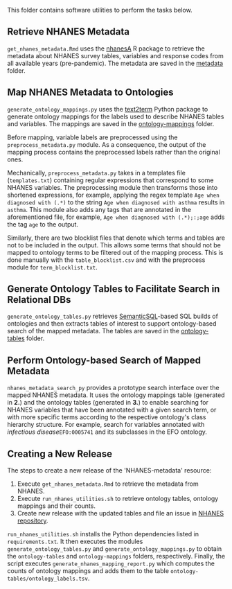 This folder contains software utilities to perform the tasks below.

## Retrieve NHANES Metadata
`get_nhanes_metadata.Rmd` uses the [nhanesA](https://github.com/cjendres1/nhanes) R package to retrieve the metadata about NHANES survey tables, variables and response codes from all available years (pre-pandemic). The metadata are saved in the [metadata](https://github.com/ccb-hms/NHANES-metadata/tree/master/metadata) folder. 

## Map NHANES Metadata to Ontologies
`generate_ontology_mappings.py` uses the [text2term](https://github.com/ccb-hms/ontology-mapper) Python package to generate ontology mappings for the labels used to describe NHANES tables and variables. The mappings are saved in the [ontology-mappings](https://github.com/ccb-hms/NHANES-metadata/tree/master/ontology-mappings) folder. 

Before mapping, variable labels are preprocessed using the `preprocess_metadata.py` module. As a consequence, the output of the mapping process contains the preprocessed labels rather than the original ones. 

Mechanically, `preprocess_metadata.py` takes in a templates file (`templates.txt`) containing regular expressions that correspond to some NHANES variables. The preprocessing module then transforms those into shortened expressions, for example, applying the regex template `Age when diagnosed with (.*)` to the string `Age when diagnosed with asthma` results in `asthma`. This module also adds any tags that are annotated in the aforementioned file, for example, `Age when diagnosed with (.*);:;age` adds the tag `age` to the output. 

Similarly, there are two blocklist files that denote which terms and tables are not to be included in the output. This allows some terms that should not be mapped to ontology terms to be filtered out of the mapping process. This is done manually with the `table_blocklist.csv` and with the preprocess module for `term_blocklist.txt`.

## Generate Ontology Tables to Facilitate Search in Relational DBs
`generate_ontology_tables.py` retrieves [SemanticSQL](https://github.com/INCATools/semantic-sql)-based SQL builds of ontologies and then extracts tables of interest to support ontology-based search of the mapped metadata. The tables are saved in the [ontology-tables](https://github.com/ccb-hms/NHANES-metadata/tree/master/ontology-tables) folder.

## Perform Ontology-based Search of Mapped Metadata
`nhanes_metadata_search_py` provides a prototype search interface over the mapped NHANES metadata. It uses the ontology mappings table (generated in **2.**) and the ontology tables (generated in **3.**) to enable searching for NHANES variables that have been annotated with a given search term, or with more specific terms according to the respective ontology's class hierarchy structure. For example, search for variables annotated with _infectious disease_`EFO:0005741` and its subclasses in the EFO ontology.

## Creating a New Release

The steps to create a new release of the 'NHANES-metadata' resource:
1. Execute `get_nhanes_metadata.Rmd` to retrieve the metadata from NHANES.
2. Execute `run_nhanes_utilities.sh` to retrieve ontology tables, ontology mappings and their counts. 
3. Create new release with the updated tables and file an issue in [NHANES repository](https://github.com/ccb-hms/NHANES). 

`run_nhanes_utilities.sh` installs the Python dependencies listed in `requirements.txt`. It then executes the modules `generate_ontology_tables.py` and `generate_ontology_mappings.py` to obtain the `ontology-tables` and `ontology-mappings` folders, respectively. Finally, the script executes `generate_nhanes_mapping_report.py` which computes the counts of ontology mappings and adds them to the table `ontology-tables/ontology_labels.tsv`.  